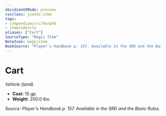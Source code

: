 ```yaml
---
obsidianUIMode: preview
cssclass: json5e-item
tags:
- compendium/src/5e/phb
- item/vehicle
aliases: ["Cart"]
SourceType: "Magic Item"
NoteIcon: magicitem
BookSource: "Player's Handbook p. 157. Available in the SRD and the Basic Rules."
---
```

# Cart
*Vehicle (land)*  

- **Cost**: 15 gp
- **Weight**: 200.0 lbs.

*Source: Player's Handbook p. 157. Available in the SRD and the Basic Rules.*